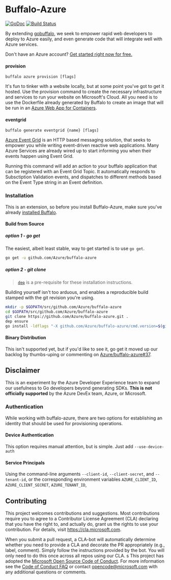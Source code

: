 # Buffalo-Azure

[![GoDoc](https://godoc.org/github.com/Azure/buffalo-azure?status.svg)](https://godoc.org/github.com/Azure/buffalo-azure) [![Build Status](https://travis-ci.org/Azure/buffalo-azure.svg?branch=master)](https://travis-ci.org/Azure/buffalo-azure)

By extending [gobuffalo](https://gobuffalo.io), we seek to empower rapid web developers to deploy to Azure easily, and even generate code that will integrate well with Azure services.

Don't have an Azure account? [Get started right now for free.](https://aka.ms/buffalo-free-account)

#### provision

`buffalo azure provision [flags]`

It's fun to tinker with a website locally, but at some point you've got to get it hosted. Use the provision command to create the necessary infrastructure and services to run your website on Microsoft's Cloud. All you need is to use the Dockerfile already generated by Buffalo to create an image that will be run in an [Azure Web App for Containers](https://azure.microsoft.com/en-us/services/app-service/containers/).

#### eventgrid

`buffalo generate eventgrid {name} [flags]`

[Azure Event Grid](https://docs.microsoft.com/en-us/azure/event-grid/overview) is an HTTP based messaging solution, that seeks to empower you while writing event-driven reactive web applications. Many Azure Services are already wired up to start informing you when their events happen using Event Grid.

Running this command will add an action to your buffalo application that can be registered with an Event Grid Topic. It automatically responds to Subsctiption Validation events, and dispatches to different methods based on the Event Type string in an Event definition.

### Installation

This is an extension, so before you install Buffalo-Azure, make sure you've already [installed Buffalo](https://gobuffalo.io/en/docs/installation).

#### Build from Source
##### option 1 - go get  

The easiest, albeit least stable, way to get started is to use `go get`.
``` bash
go get -u github.com/Azure/buffalo-azure
```

##### option 2 - git clone

> [`dep`](https://github.com/golang/dep) is a pre-requisite for these installation instructions.

Building yourself isn't too arduous, and enables a reproducible build stamped with the git revision you're using.

``` bash
mkdir -p $GOPATH/src/github.com/Azure/buffalo-azure
cd $GOPATH/src/github.com/Azure/buffalo-azure
git clone https://github.com/Azure/buffalo-azure.git .
dep ensure
go install -ldflags "-X github.com/Azure/buffalo-azure/cmd.version=$(git rev-parse HEAD)"
``` 

#### Binary Distribution

This isn't supported yet, but if you'd like to see it, go get it moved up our backlog by thumbs-uping or commenting on [Azure/buffalo-azure#37](https://github.com/Azure/buffalo-azure/issues/37).

## Disclaimer
This is an experiment by the Azure Developer Experience team to expand our usefulness to Go developers beyond generating SDKs. 
**This is not officially supported** by the Azure DevEx team, Azure, or Microsoft.

### Authentication

While working with buffalo-azure, there are two options for establishing an identity that should be used for provisioning operations.

#### Device Authentication

This option requires manual attention, but is simple. Just add `--use-device-auth`

#### Service Principals

Using the command-line arguments `--client-id`, `--client-secret`, and `--tenant-id`, or the corresponding environment variables `AZURE_CLIENT_ID`, `AZURE_CLIENT_SECRET`, `AZURE_TENANT_ID`, 


## Contributing

This project welcomes contributions and suggestions.  Most contributions require you to agree to a
Contributor License Agreement (CLA) declaring that you have the right to, and actually do, grant us
the rights to use your contribution. For details, visit https://cla.microsoft.com.

When you submit a pull request, a CLA-bot will automatically determine whether you need to provide
a CLA and decorate the PR appropriately (e.g., label, comment). Simply follow the instructions
provided by the bot. You will only need to do this once across all repos using our CLA.
s
This project has adopted the [Microsoft Open Source Code of Conduct](https://opensource.microsoft.com/codeofconduct/).
For more information see the [Code of Conduct FAQ](https://opensource.microsoft.com/codeofconduct/faq/) or
contact [opencode@microsoft.com](mailto:opencode@microsoft.com) with any additional questions or comments.
